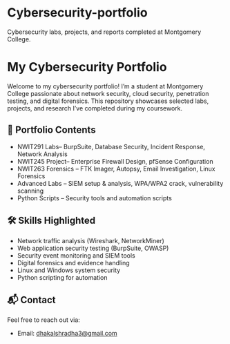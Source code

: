 # Cybersecurity-portfolio
Cybersecurity labs, projects, and reports completed at Montgomery College.
# My Cybersecurity Portfolio

Welcome to my cybersecurity portfolio! I’m a student at Montgomery College passionate about network security, cloud security, penetration testing, and digital forensics. This repository showcases selected labs, projects, and research I’ve completed during my coursework.

## 📂 Portfolio Contents
- NWIT291 Labs– BurpSuite, Database Security, Incident Response, Network Analysis
- NWIT245 Project– Enterprise Firewall Design, pfSense Configuration
- NWIT263 Forensics – FTK Imager, Autopsy, Email Investigation, Linux Forensics
- Advanced Labs – SIEM setup & analysis, WPA/WPA2 crack, vulnerability scanning
- Python Scripts – Security tools and automation scripts

## 🛠 Skills Highlighted
- Network traffic analysis (Wireshark, NetworkMiner)
- Web application security testing (BurpSuite, OWASP)
- Security event monitoring and SIEM tools
- Digital forensics and evidence handling
- Linux and Windows system security
- Python scripting for automation

## 📬 Contact
Feel free to reach out via:
- Email: dhakalshradha3@gmail.com

